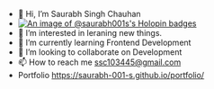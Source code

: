 - 👋 Hi, I’m Saurabh Singh Chauhan
- [![An image of @saurabh001s's Holopin badges](https://holopin.me/saurabh001s)](https://holopin.io/@saurabh001s)
- 👀 I’m interested in leraning new things.
- 🌱 I’m currently learning Frontend Development
- 💞️ I’m looking to collaborate on Development
- 📫 How to reach me ssc103445@gmail.com
-  Portfolio https://saurabh-001-s.github.io/portfolio/

<!---
Saurabh-001-S/Saurabh-001-S is a ✨ special ✨ repository because its `README.md` (this file) appears on your GitHub profile.
You can click the Preview link to take a look at your changes.
--->
